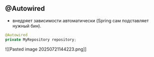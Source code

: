 ## @Autowired 
- внедряет зависимости автоматически (Spring сам подставляет нужный бин).
```java
@Autowired
private MyRepository repository;
```
![[Pasted image 20250721144223.png]]